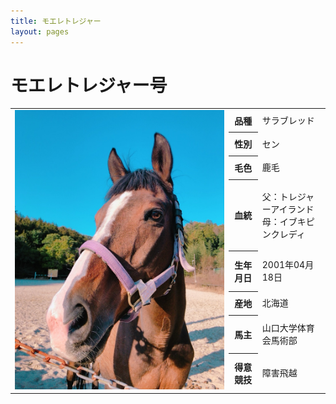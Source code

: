 ```yaml
---
title: モエレトレジャー
layout: pages
---
```


# モエレトレジャー号

<table>
    <tr>
        <td rowspan="8"><img src="img/IMG_8479.JPG"></td>
        <th>品種</th><td>サラブレッド</td>
    </tr>
    <tr>
        <th>性別</th><td>セン</td>
    </tr>
    <tr>
        <th>毛色</th><td>鹿毛</td>
    </tr>
    <tr>
        <th>血統</th><td>父：トレジャーアイランド<br>母：イブキピンクレディ</td>
    </tr>
    <tr>
        <th>生年月日</th><td>2001年04月18日</td>
    </tr>
    <tr>
        <th>産地</th><td>北海道</td>
    </tr>
    <tr>
        <th>馬主</th><td>山口大学体育会馬術部</td>
    </tr>
    <tr>
        <th>得意競技</th><td>障害飛越</td>
    </tr>
</table>

<br>